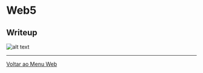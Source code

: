 # Web5

## Writeup




![alt text](https://raw.githubusercontent.com/insidersec/ctf_writeups/master/img/web5-1.png)




---

[Voltar ao Menu Web](https://writeup.insidersec.io/web)
